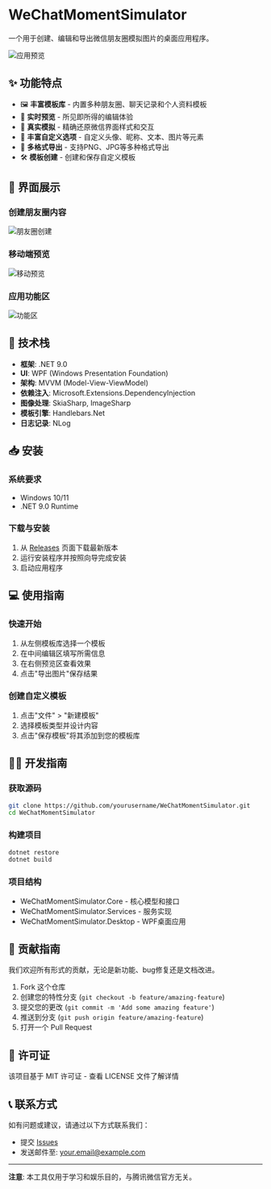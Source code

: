 # WeChatMomentSimulator

一个用于创建、编辑和导出微信朋友圈模拟图片的桌面应用程序。

![应用预览](https://i.imgur.com/YMuKI0R.png)

## ✨ 功能特点

- 🖼️ **丰富模板库** - 内置多种朋友圈、聊天记录和个人资料模板
- 🔄 **实时预览** - 所见即所得的编辑体验
- 📱 **真实模拟** - 精确还原微信界面样式和交互
- 🎨 **丰富自定义选项** - 自定义头像、昵称、文本、图片等元素
- 💾 **多格式导出** - 支持PNG、JPG等多种格式导出
- 🛠️ **模板创建** - 创建和保存自定义模板

## 📸 界面展示

### 创建朋友圈内容
![朋友圈创建](https://i.imgur.com/P7QLF3z.png)

### 移动端预览
![移动预览](https://i.imgur.com/xTZCJwb.png)

### 应用功能区
![功能区](https://i.imgur.com/nLbDelw.png)

## 🚀 技术栈

- **框架**: .NET 9.0
- **UI**: WPF (Windows Presentation Foundation)
- **架构**: MVVM (Model-View-ViewModel)
- **依赖注入**: Microsoft.Extensions.DependencyInjection
- **图像处理**: SkiaSharp, ImageSharp
- **模板引擎**: Handlebars.Net
- **日志记录**: NLog

## 📥 安装

### 系统要求
- Windows 10/11
- .NET 9.0 Runtime

### 下载与安装
1. 从 [Releases](https://github.com/yourusername/WeChatMomentSimulator/releases) 页面下载最新版本
2. 运行安装程序并按照向导完成安装
3. 启动应用程序

## 💻 使用指南

### 快速开始
1. 从左侧模板库选择一个模板
2. 在中间编辑区填写所需信息
3. 在右侧预览区查看效果
4. 点击"导出图片"保存结果

### 创建自定义模板
1. 点击"文件" > "新建模板"
2. 选择模板类型并设计内容
3. 点击"保存模板"将其添加到您的模板库

## 👨‍💻 开发指南

### 获取源码
```bash
git clone https://github.com/yourusername/WeChatMomentSimulator.git
cd WeChatMomentSimulator
```

### 构建项目
```bash
dotnet restore
dotnet build
```

### 项目结构
- WeChatMomentSimulator.Core - 核心模型和接口
- WeChatMomentSimulator.Services - 服务实现
- WeChatMomentSimulator.Desktop - WPF桌面应用

## 🤝 贡献指南

我们欢迎所有形式的贡献，无论是新功能、bug修复还是文档改进。

1. Fork 这个仓库
2. 创建您的特性分支 (`git checkout -b feature/amazing-feature`)
3. 提交您的更改 (`git commit -m 'Add some amazing feature'`)
4. 推送到分支 (`git push origin feature/amazing-feature`)
5. 打开一个 Pull Request

## 📄 许可证

该项目基于 MIT 许可证 - 查看 LICENSE 文件了解详情

## 📞 联系方式

如有问题或建议，请通过以下方式联系我们：
- 提交 [Issues](https://github.com/yourusername/WeChatMomentSimulator/issues)
- 发送邮件至: your.email@example.com

---
**注意**: 本工具仅用于学习和娱乐目的，与腾讯微信官方无关。
